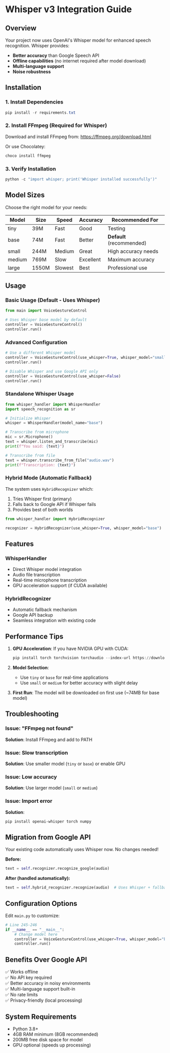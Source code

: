# Whisper v3 Integration Guide

## Overview
Your project now uses OpenAI's Whisper model for enhanced speech recognition. Whisper provides:
- **Better accuracy** than Google Speech API
- **Offline capabilities** (no internet required after model download)
- **Multi-language support**
- **Noise robustness**

## Installation

### 1. Install Dependencies
```powershell
pip install -r requirements.txt
```

### 2. Install FFmpeg (Required for Whisper)
Download and install FFmpeg from: https://ffmpeg.org/download.html

Or use Chocolatey:
```powershell
choco install ffmpeg
```

### 3. Verify Installation
```powershell
python -c "import whisper; print('Whisper installed successfully')"
```

## Model Sizes
Choose the right model for your needs:

| Model  | Size  | Speed | Accuracy | Recommended For |
|--------|-------|-------|----------|----------------|
| tiny   | 39M   | Fast  | Good     | Testing |
| base   | 74M   | Fast  | Better   | **Default** (recommended) |
| small  | 244M  | Medium| Great    | High accuracy needs |
| medium | 769M  | Slow  | Excellent| Maximum accuracy |
| large  | 1550M | Slowest| Best   | Professional use |

## Usage

### Basic Usage (Default - Uses Whisper)
```python
from main import VoiceGestureControl

# Uses Whisper base model by default
controller = VoiceGestureControl()
controller.run()
```

### Advanced Configuration
```python
# Use a different Whisper model
controller = VoiceGestureControl(use_whisper=True, whisper_model="small")
controller.run()

# Disable Whisper and use Google API only
controller = VoiceGestureControl(use_whisper=False)
controller.run()
```

### Standalone Whisper Usage
```python
from whisper_handler import WhisperHandler
import speech_recognition as sr

# Initialize Whisper
whisper = WhisperHandler(model_name="base")

# Transcribe from microphone
mic = sr.Microphone()
text = whisper.listen_and_transcribe(mic)
print(f"You said: {text}")

# Transcribe from file
text = whisper.transcribe_from_file("audio.wav")
print(f"Transcription: {text}")
```

### Hybrid Mode (Automatic Fallback)
The system uses `HybridRecognizer` which:
1. Tries Whisper first (primary)
2. Falls back to Google API if Whisper fails
3. Provides best of both worlds

```python
from whisper_handler import HybridRecognizer

recognizer = HybridRecognizer(use_whisper=True, whisper_model="base")
```

## Features

### WhisperHandler
- Direct Whisper model integration
- Audio file transcription
- Real-time microphone transcription
- GPU acceleration support (if CUDA available)

### HybridRecognizer
- Automatic fallback mechanism
- Google API backup
- Seamless integration with existing code

## Performance Tips

1. **GPU Acceleration**: If you have NVIDIA GPU with CUDA:
   ```powershell
   pip install torch torchvision torchaudio --index-url https://download.pytorch.org/whl/cu118
   ```

2. **Model Selection**: 
   - Use `tiny` or `base` for real-time applications
   - Use `small` or `medium` for better accuracy with slight delay

3. **First Run**: The model will be downloaded on first use (~74MB for base model)

## Troubleshooting

### Issue: "FFmpeg not found"
**Solution**: Install FFmpeg and add to PATH

### Issue: Slow transcription
**Solution**: Use smaller model (`tiny` or `base`) or enable GPU

### Issue: Low accuracy
**Solution**: Use larger model (`small` or `medium`)

### Issue: Import error
**Solution**: 
```powershell
pip install openai-whisper torch numpy
```

## Migration from Google API

Your existing code automatically uses Whisper now. No changes needed!

**Before:**
```python
text = self.recognizer.recognize_google(audio)
```

**After (handled automatically):**
```python
text = self.hybrid_recognizer.recognize(audio)  # Uses Whisper + fallback
```

## Configuration Options

Edit `main.py` to customize:
```python
# Line 245-246
if __name__ == "__main__":
    # Change model here
    controller = VoiceGestureControl(use_whisper=True, whisper_model="base")
    controller.run()
```

## Benefits Over Google API

✅ Works offline  
✅ No API key required  
✅ Better accuracy in noisy environments  
✅ Multi-language support built-in  
✅ No rate limits  
✅ Privacy-friendly (local processing)  

## System Requirements

- Python 3.8+
- 4GB RAM minimum (8GB recommended)
- 200MB free disk space for model
- GPU optional (speeds up processing)
